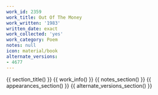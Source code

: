 ```yaml
---
work_id: 2359
work_title: Out Of The Money
work_written: '1983'
written_date: exact
work_collected: 'yes'
work_category: Poem
notes: null
icon: material/book
alternate_versions:
- 4677
---
```


{{ section_title() }}
{{ work_info() }}
{{ notes_section() }}
{{ appearances_section() }}
{{ alternate_versions_section() }}